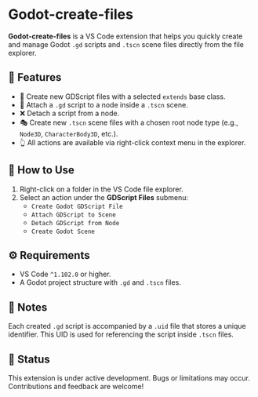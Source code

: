 # Godot-create-files

**Godot-create-files** is a VS Code extension that helps you quickly create and manage Godot `.gd` scripts and `.tscn` scene files directly from the file explorer.

## 🚀 Features

- 📄 Create new GDScript files with a selected `extends` base class.
- 🔗 Attach a `.gd` script to a node inside a `.tscn` scene.
- ❌ Detach a script from a node.
- 🎭 Create new `.tscn` scene files with a chosen root node type (e.g., `Node3D`, `CharacterBody3D`, etc.).
- 👆 All actions are available via right-click context menu in the explorer.

## 📂 How to Use

1. Right-click on a folder in the VS Code file explorer.
2. Select an action under the **GDScript Files** submenu:
   - `Create Godot GDScript File`
   - `Attach GDScript to Scene`
   - `Detach GDScript from Node`
   - `Create Godot Scene`

## ⚙️ Requirements

- VS Code `^1.102.0` or higher.
- A Godot project structure with `.gd` and `.tscn` files.

## 🔐 Notes

Each created `.gd` script is accompanied by a `.uid` file that stores a unique identifier. This UID is used for referencing the script inside `.tscn` files.

## 🧪 Status

This extension is under active development. Bugs or limitations may occur. Contributions and feedback are welcome!

